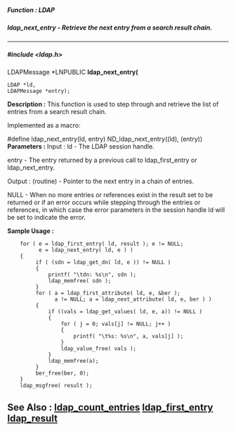 ##### Function : LDAP
##### ldap_next_entry - Retrieve the next entry from a search result chain.
---
##### #include <ldap.h>
LDAPMessage *LNPUBLIC **ldap_next_entry(**

	LDAP *ld,
	LDAPMessage *entry);
**Description :**
This function is used to step through and retrieve the list of entries from a 
search result chain.

Implemented as a macro:

#define ldap_next_entry(ld, entry) ND_ldap_next_entry((ld), (entry))
**Parameters :**
Input :
ld  -  The LDAP session handle.

entry  -  The entry returned by a previous call to ldap_first_entry or ldap_next_entry.

Output :
(routine)  -  Pointer to the next entry in a chain of entries.

NULL  - When no more entries or references exist in the result set to be returned or if an error occurs while stepping through the entries or references, in which case the error parameters in the session handle ld will be set to indicate the error.


**Sample Usage :**
```
    for ( e = ldap_first_entry( ld, result ); e != NULL;
          e = ldap_next_entry( ld, e ) )
    {
         if ( (sdn = ldap_get_dn( ld, e )) != NULL )
         {
             printf( "\tdn: %s\n", sdn );
             ldap_memfree( sdn );
         }
         for ( a = ldap_first_attribute( ld, e, &ber );
               a != NULL; a = ldap_next_attribute( ld, e, ber ) )
         {
             if ((vals = ldap_get_values( ld, e, a)) != NULL )
             {
                 for ( j = 0; vals[j] != NULL; j++ )
                 {
                     printf( "\t%s: %s\n", a, vals[j] );
                 }
                 ldap_value_free( vals );
             }
             ldap_memfree(a);
         }
         ber_free(ber, 0);
    }
    ldap_msgfree( result );

```
**See Also :**
[ldap_count_entries](D:/md_files/ldap_count_entries.md)
[ldap_first_entry](D:/md_files/ldap_first_entry.md)
[ldap_result](D:/md_files/ldap_result.md)
---
